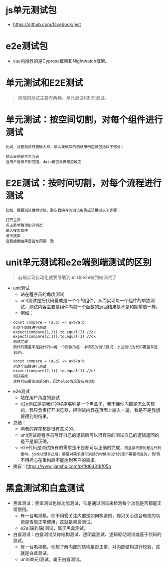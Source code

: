 # js单元测试包
* https://github.com/facebook/jest

# e2e测试包
* vue内推荐的是Cypress框架和Nightwatch框架。

# 单元测试和E2E测试
> 前端的测试主要有两种，单元测试和E2E测试。

# 单元测试：按空间切割，对每个组件进行测试
```
比如，我要测试日期输入框，那么我编写的测试用例应该包括以下部分：

默认日期是否为当天
当用户选择日期范围，data是否会做相应改变
```

# E2E测试：按时间切割，对每个流程进行测试
```
比如，我要测试搜索功能，那么我编写的测试用例应该模拟以下步骤：

打开主页
点击菜单跳转到详情页
输入搜索条件
点击搜索
查看搜索结果是否与预期一致
```

# unit单元测试和e2e端到端测试的区别
> 前端实现自动化就要借助到unit和e2e端到端测试了
* unit测试
    - 站在程序员的角度测试
    - unit测试是把代码看成是一个个的组件。从而实现每一个组件的单独测试，测试内容主要是组件内每一个函数的返回结果是不是和期望值一样。
    - 例如：
    ```
    const compare = (a,b) => a>b?a:b
    对这个函数进行测试
    expect(compare(1,2)).to.equal(2) //ok
    expect(compare(2,1)).to.equal(1) //ok
    测试完成
    而代码覆盖率是指代码中每一个函数的每一中情况的测试情况，上述测试的代码覆盖率是100%。
    ```
    ```
    const compare = (a,b) => a>b?a:b
    对这个函数进行测试
    expect(compare(2,1)).to.equal(1) //ok
    测试完成
    这样代码覆盖率是50%，因为else情况没有测试到
    ```
* e2e测试
    - 站在用户角度的测试
    - e2e测试是把我们的程序堪称是一个黑盒子，我不懂你内部是怎么实现的，我只负责打开浏览器，把测试内容在页面上输入一遍，看是不是我想要得到的结果。
* 总结：
    - 两者的存在都是很有意义的。
    - unit测试是程序员写好自己的逻辑后可以很容易的测试自己的逻辑返回的是不是都正确。
    - e2e代码是测试所有的需求是不是都可以正确的完成，```而且最终要的是在代码重构，js改动很多之后，需要对需求进行测试的时候测试代码是不需要改变的```，你也不用担心在重构后不能达到客户的需求。
* 摘自：https://www.jianshu.com/p/ffd6d319f05b

# 黑盒测试和白盒测试
* 黑盒测试：黑盒测试也称功能测试，它是通过测试来检测每个功能是否都能正常使用。
    - 有一台电视机，你不用管关注内部是如何构造的，你只关心这台电视的功能是否能正常使用，这就是黑盒测试。
    - e2e(端到端)测试，属于黑盒测试。
* 白盒测试：白盒测试又称结构测试、透明盒测试、逻辑驱动测试或基于代码的测试。
    - 有一台电视机，你想了解内部的结构是否正常，对内部结构进行校验，这就是白盒测试。
    - unit(单元)测试，属于白盒测试。
